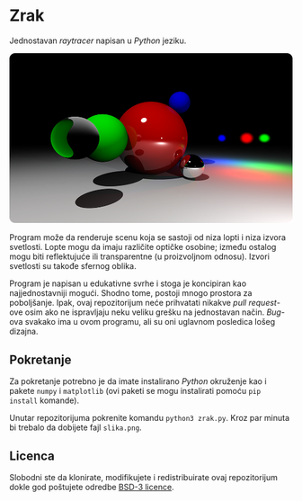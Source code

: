 # Zrak

Jednostavan *raytracer* napisan u *Python* jeziku.

<img src="slika.png" alt="Scena renderovana sa programom." title="Scena renderovana sa programom">

Program može da renderuje scenu koja se sastoji od niza lopti i niza izvora svetlosti. Lopte mogu da imaju različite optičke osobine; između ostalog mogu biti reflektujuće ili transparentne (u proizvoljnom odnosu). Izvori svetlosti su takođe sfernog oblika.

Program je napisan u edukativne svrhe i stoga je koncipiran kao najjednostavniji mogući. Shodno tome, postoji mnogo prostora za poboljšanje. Ipak, ovaj repozitorijum neće prihvatati nikakve *pull request*-ove osim ako ne ispravljaju neku veliku grešku na jednostavan način. *Bug*-ova svakako ima u ovom programu, ali su oni uglavnom posledica lošeg dizajna. 

## Pokretanje

Za pokretanje potrebno je da imate instalirano *Python* okruženje kao i pakete `numpy` i `matplotlib` (ovi paketi se mogu instalirati pomoću `pip install` komande).

Unutar repozitorijuma pokrenite komandu `python3 zrak.py`. Kroz par minuta bi trebalo da dobijete fajl `slika.png`.

## Licenca

Slobodni ste da klonirate, modifikujete i redistribuirate ovaj repozitorijum dokle god poštujete odredbe [BSD-3 licence](LICENSE).
